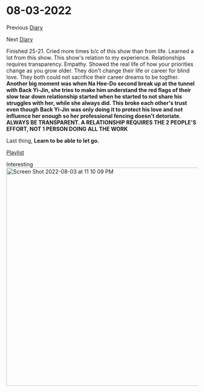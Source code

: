 # 08-03-2022

Previous [Diary](https://aryanmangla23.github.io/08-02-2022/)

Next [Diary](https://aryanmangla23.github.io/08-04-2022/)

Finished 25-21. Cried more times b/c of this show than from life. Learned a lot from this show. This show's relation to my experience. Relationships requires transparency. Empathy. Showed the real life of how your priorities change as you grow older. They don't change their life or career for blind love. They both could not sacrifice their career dreams to be togther. **Another big moment was when Na Hee-Do second break up at the tunnel with Back Yi-Jin, she tries to make him understand the red flags of their slow tear down relationship started when he started to not share his struggles with her, while she always did. This broke each other's trust even though Back Yi-Jin was only doing it to protect his love and not influence her enough so her professional fencing doesn't detoriate. ALWAYS BE TRANSPARENT. A RELATIONSHIP REQUIRES THE 2 PEOPLE'S EFFORT, NOT 1 PERSON DOING ALL THE WORK**  

Last thing, **Learn to be able to let go.**

[Playlist](https://open.spotify.com/playlist/7ma2dpb8u9YbRJwA21F4R3?si=06e1161aa7af4686)

Interesting<img width="573" alt="Screen Shot 2022-08-03 at 11 10 09 PM" src="https://user-images.githubusercontent.com/55885627/182775770-7588a9bd-4d3f-4cd3-a166-05015c9c6988.png">
